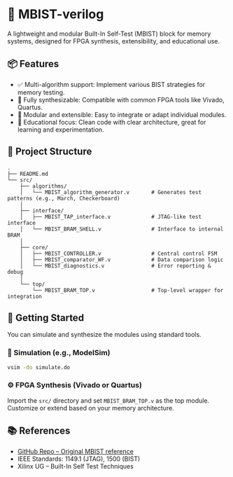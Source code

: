 # 🧪 MBIST-verilog

A lightweight and modular Built-In Self-Test (MBIST) block for memory systems, designed for FPGA synthesis, extensibility, and educational use.

## 📦 Features

- ✅ Multi-algorithm support: Implement various BIST strategies for memory testing.
- 🔧 Fully synthesizable: Compatible with common FPGA tools like Vivado, Quartus.
- 🧩 Modular and extensible: Easy to integrate or adapt individual modules.
- 🧠 Educational focus: Clean code with clear architecture, great for learning and experimentation.

## 📁 Project Structure

```
.
├── README.md
└── src/
    ├── algorithms/
    │   └── MBIST_algorithm_generator.v       # Generates test patterns (e.g., March, Checkerboard)
    │
    ├── interface/
    │   ├── MBIST_TAP_interface.v             # JTAG-like test interface
    │   └── MBIST_BRAM_SHELL.v                # Interface to internal BRAM
    │
    ├── core/
    │   ├── MBIST_CONTROLLER.v                # Central control FSM
    │   ├── MBIST_comparator_WF.v             # Data comparison logic
    │   └── MBIST_diagnostics.v               # Error reporting & debug
    │
    └── top/
        └── MBIST_BRAM_TOP.v                  # Top-level wrapper for integration
```

## 🚀 Getting Started

You can simulate and synthesize the modules using standard tools.

### 🧪 Simulation (e.g., ModelSim)

```bash
vsim -do simulate.do
```

### ⚙️ FPGA Synthesis (Vivado or Quartus)

Import the `src/` directory and set `MBIST_BRAM_TOP.v` as the top module. Customize or extend based on your memory architecture.

## 📚 References

- [GitHub Repo – Original MBIST reference](https://github.com/NukaCola-Quantum/MBIST-verilog)
- IEEE Standards: 1149.1 (JTAG), 1500 (BIST)
- Xilinx UG – Built-In Self Test Techniques
